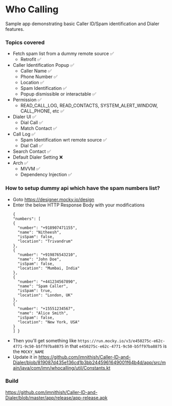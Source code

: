 # Who Calling

Sample app demonstrating basic Caller ID/Spam identification and Dialer features.

### Topics covered

* Fetch spam list from a dummy remote source ✅
    * Retrofit ✅
* Caller Identification Popup ✅
    * Caller Name ✅
    * Phone Number ✅
    * Location ✅
    * Spam Identification ✅
    * Popup dismissible or interactable ✅
* Permission ✅
    * READ_CALL_LOG, READ_CONTACTS, SYSTEM_ALERT_WINDOW, CALL_PHONE, etc ✅
* Dialer UI ✅
    * Dial Call ✅
    * Match Contact ✅
* Call Log ✅
    * Spam Identification wrt remote source ✅
    * Dial Call ✅
* Search Contact ✅
* Default Dialer Setting ❌
* Arch ✅
    * MVVM ✅
    * Dependency Injection ✅

### How to setup dummy api which have the spam numbers list?

* Goto https://designer.mocky.io/design
* Enter the below HTTP Response Body with your modifications
    ```
  {
  "numbers": [
    {
      "number": "+918907471155",
      "name": "Nitheesh",
      "isSpam": false,
      "location": "Trivandrum"
    },
    {
      "number": "+919876543210",
      "name": "John Doe",
      "isSpam": false,
      "location": "Mumbai, India"
    },
    {
      "number": "+441234567890",
      "name": "Spam Caller",
      "isSpam": true,
      "location": "London, UK"
    },
    {
      "number": "+15551234567",
      "name": "Alice Smith",
      "isSpam": false,
      "location": "New York, USA"
    }
  ] }
* Then you'll get something like 
  ```https://run.mocky.io/v3/e450275c-e62c-4771-9c50-b5ff97ba8875``` in that ```e450275c-e62c-4771-9c50-b5ff97ba8875``` is the ```MOCKY_NAME```
* Update it in https://github.com/imnithish/Caller-ID-and-Dialer/blob/819087d435e136cd1b3bb2445961649001f64b4d/app/src/main/java/com/imn/whocalling/util/Constants.kt

### Build

https://github.com/imnithish/Caller-ID-and-Dialer/blob/master/app/release/app-release.apk